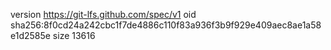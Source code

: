 version https://git-lfs.github.com/spec/v1
oid sha256:8f0cd24a242cbc1f7de4886c110f83a936f3b9f929e409aec8ae1a58e1d2585e
size 13616
